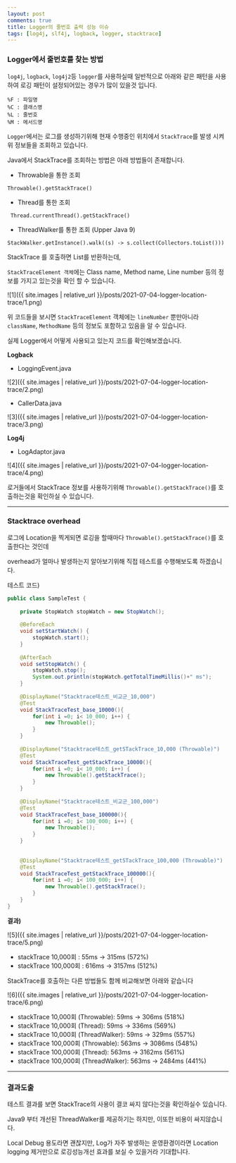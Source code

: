 ```yaml
---
layout: post
comments: true
title: Logger의 줄번호 출력 성능 이슈
tags: [log4j, slf4j, logback, logger, stacktrace]
---
```


### Logger에서 줄번호를 찾는 방법

`log4j`, `logback`, `log4j2`등 `logger`를 사용하실때 일반적으로 아래와 같은 패턴을 사용하여 로깅 패턴이 설정되어있는 경우가 많이 있을것 입니다.

```
%F : 파일명
%C : 클래스명
%L : 줄번호
%M : 메서드명
```

`Logger`에서는 로그를 생성하기위해 현재 수행중인 위치에서 `StackTrace`를 발생 시켜 위 정보들을 조회하고 있습니다.

Java에서 StackTrace를 조회하는 방법은 아래 방법들이 존재합니다.


- Throwable을 통한 조회
```
Throwable().getStackTrace()
```

- Thread를 통한 조회
```
 Thread.currentThread().getStackTrace()
```

- ThreadWalker를 통한 조회 (Upper Java 9)

```
StackWalker.getInstance().walk((s) -> s.collect(Collectors.toList()))
```

StackTrace 를 호출하면 List<StackTraceElement>를 반환하는데,

`StackTraceElement 객체`에는 Class name, Method name, Line number 등의 정보를 가지고 있는것을 확인 할 수 있습니다.

![1]({{ site.images | relative_url }}/posts/2021-07-04-logger-location-trace/1.png)   

위 코드들을 보시면 `StackTraceElement` 객체에는  `lineNumber` 뿐만아니라 `className`, `MethodName` 등의 정보도 포함하고 있음을 알 수 있습니다.

실제 Logger에서 어떻게 사용되고 있는지 코드를 확인해보겠습니다.

**Logback**
- LoggingEvent.java

![2]({{ site.images | relative_url }}/posts/2021-07-04-logger-location-trace/2.png)   

- CallerData.java

![3]({{ site.images | relative_url }}/posts/2021-07-04-logger-location-trace/3.png)   


**Log4j**
- LogAdaptor.java

![4]({{ site.images | relative_url }}/posts/2021-07-04-logger-location-trace/4.png)   


로거들에서 StackTrace 정보를 사용하기위해  `Throwable().getStackTrace()`를 호출하는것을 확인하실 수 있습니다.

---

### Stacktrace overhead


로그에 Location을 찍게되면 로깅을 할때마다 `Throwable().getStackTrace()`를 호출한다는 것인데 

overhead가 얼마나 발생하는지 알아보기위해 직접 테스트를 수행해보도록 하겠습니다.

테스트 코드)

```java
public class SampleTest {
 
    private StopWatch stopWatch = new StopWatch();
 
    @BeforeEach
    void setStartWatch() {
        stopWatch.start();
    }
 
    @AfterEach
    void setStopWatch() {
        stopWatch.stop();
        System.out.println(stopWatch.getTotalTimeMillis()+" ms");
    }
 
    @DisplayName("Stacktrace테스트_비교군_10,000")
    @Test
    void StackTraceTest_base_10000(){
        for(int i =0; i< 10_000; i++) {
            new Throwable();
        }
    }
 
    @DisplayName("Stacktrace테스트_getSTackTrace_10,000 (Throwable)")
    @Test
    void StackTraceTest_getStackTrace_10000(){
        for(int i =0; i< 10_000; i++) {
            new Throwable().getStackTrace();
        }
    }
 
    @DisplayName("Stacktrace테스트_비교군_100,000")
    @Test
    void StackTraceTest_base_100000(){
        for(int i =0; i< 100_000; i++) {
            new Throwable();
        }
    }
 
 
    @DisplayName("Stacktrace테스트_getSTackTrace_100,000 (Throwable)")
    @Test
    void StackTraceTest_getStackTrace_100000(){
        for(int i =0; i< 100_000; i++) {
            new Throwable().getStackTrace();
        }
    }
}
```

**결과)**

![5]({{ site.images | relative_url }}/posts/2021-07-04-logger-location-trace/5.png)   

- stackTrace 10,000회 : 55ms → 315ms (572%)
- stackTrace 100,000회 : 616ms → 3157ms (512%)

StackTrace를 호출하는 다른 방법들도 함께 비교해보면 아래와 같습니다


![6]({{ site.images | relative_url }}/posts/2021-07-04-logger-location-trace/6.png)   


- stackTrace 10,000회 (Throwable): 59ms → 306ms (518%)
- stackTrace 10,000회 (Thread): 59ms → 336ms (569%)
- stackTrace 10,000회 (ThreadWalker): 59ms → 329ms (557%)
- stackTrace 100,000회 (Throwable): 563ms → 3086ms (548%)
- stackTrace 100,000회 (Thread): 563ms → 3162ms (561%)
- stackTrace 100,000회 (ThreadWalker): 563ms → 2484ms (441%)

---

### 결과도출

테스트 결과를 보면 StackTrace의 사용이 결코 싸지 않다는것을 확인하실수 있습니다.  

Java9 부터 개선된 ThreadWalker를 제공하기는 하지만, 이또한 비용이 싸지않습니다.

Local Debug 용도라면 괜찮지만, Log가 자주 발생하는 운영환경이라면 Location logging 제거만으로 로깅성능개선 효과를 보실 수 있을거라 기대합니다.




